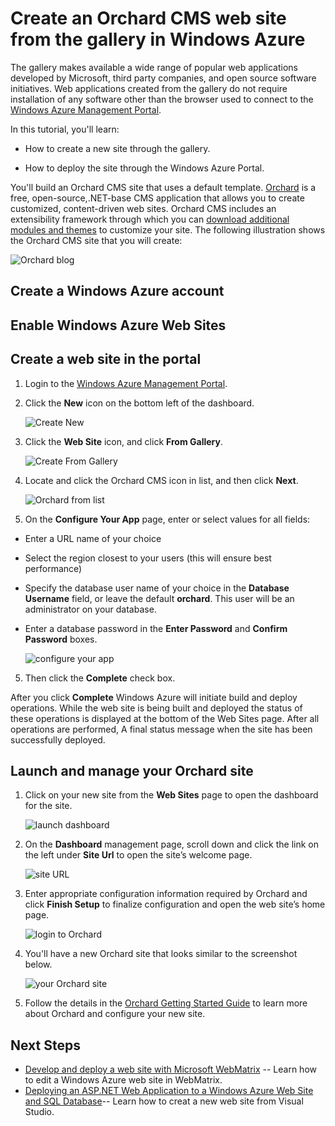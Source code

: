 # Create an Orchard CMS web site from the gallery in Windows Azure

The gallery makes available a wide range of popular web applications developed by Microsoft, third party companies, and open source software initiatives. Web applications created from the gallery do not require installation of any software other than the browser used to connect to the [Windows Azure Management Portal](http://manage.windowsazure.com). 

In this tutorial, you'll learn:

- How to create a new site through the gallery.

- How to deploy the site through the Windows Azure Portal.
 
You'll build an Orchard CMS site that uses a default template. [Orchard](http://www.orchardproject.net/) is a free, open-source,.NET-base CMS application that allows you to create customized, content-driven web sites. Orchard CMS includes an extensibility framework through which you can [download additional modules and themes](http://gallery.orchardproject.net/) to customize your site. The following illustration shows the Orchard CMS site that you will create:

![Orchard blog][13]

## Create a Windows Azure account

<div chunk="../../Shared/Chunks/create-azure-account.md" />

## Enable Windows Azure Web Sites

<div chunk="../../Shared/Chunks/antares-iaas-signup.md" />

## Create a web site in the portal

1. Login to the [Windows Azure Management Portal](http://manage.windowsazure.com).

2. Click the **New** icon on the bottom left of the dashboard.
	
	![Create New][1]

3. Click the **Web Site** icon, and click **From Gallery**.
	
	![Create From Gallery][2]

1. Locate and click the Orchard CMS icon in list, and then click **Next**.
	
	![Orchard from list][3]

4. On the **Configure Your App** page, enter or select values for all fields:
	
- Enter a URL name of your choice	
- Select the region closest to your users (this will ensure best performance)
- Specify the database user name of your choice in the **Database Username** field, or leave the default **orchard**.  This user will be an administrator on your database.
- Enter a database password in the **Enter Password** and **Confirm Password** boxes.

	![configure your app][4]

5. Then click the **Complete** check box.

After you click **Complete** Windows Azure will initiate build and deploy operations. While the web site is being built and deployed the status of these operations is displayed at the bottom of the Web Sites page. After all operations are performed,  A final status message when the site has been successfully deployed.

## Launch and manage your Orchard site

1. Click on your new site from the **Web Sites** page to open the dashboard for the site.

	![launch dashboard][5]

7. On the **Dashboard** management page, scroll down and click the link on the left under **Site Url** to open the site’s welcome page.

	![site URL][6] 

3. Enter appropriate configuration information required by Orchard and click **Finish Setup** to finalize configuration and open the web site’s home page.

	![login to Orchard][7]

9. You'll have a new Orchard site that looks similar to the screenshot below.  

	![your Orchard site][13]

10. Follow the details in the [Orchard Getting Started Guide](http://orcharddocs.apphb.com/Documentation/Getting-Started) to learn more about Orchard and configure your new site.

## Next Steps
* [Develop and deploy a web site with Microsoft WebMatrix](/en-us/develop/net/tutorials/website-with-webmatrix) -- Learn how to edit a Windows Azure web site in WebMatrix. 
* [Deploying an ASP.NET Web Application to a Windows Azure Web Site and SQL Database](/en-us/develop/net/tutorials/web-site-with-sql-database/)-- Learn how to creat a new web site from Visual Studio.

[1]: ../media/orchardgallery-01.png
[2]: ../media/orchardgallery-02.png
[3]: ../media/orchardgallery-03.png
[4]: ../media/orchardgallery-04.png
[5]: ../media/orchardgallery-05.png
[6]: ../media/orchardgallery-06.png
[7]: ../media/orchardgallery-07.png
[13]: ../media/orchardgallery-08.png
[http://www.windowsazure.com]: http://www.windowsazure.com
[0]: ../../devcenter/shared/media/freetrialonwindowsazurehomepage.png
[14]: ../../devcenter/shared/media/antares-iaas-preview-01.png
[15]: ../../devcenter/shared/media/antares-iaas-preview-05.png
[16]: ../../devcenter/shared/media/antares-iaas-preview-06.png